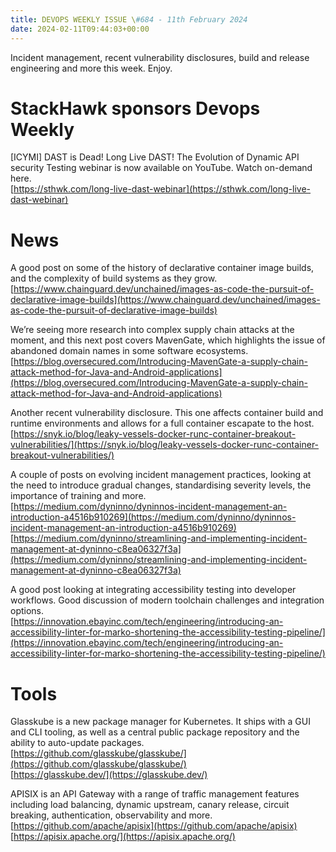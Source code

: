 ```yaml
---
title: DEVOPS WEEKLY ISSUE \#684 - 11th February 2024 
date: 2024-02-11T09:44:03+00:00
---
```


Incident management, recent vulnerability disclosures, build and release engineering and more this week. Enjoy.


StackHawk sponsors Devops Weekly
============================

[ICYMI] DAST is Dead! Long Live DAST! The Evolution of Dynamic API security Testing webinar is now available on YouTube. Watch on-demand here.
<br>[https://sthwk.com/long-live-dast-webinar](https://sthwk.com/long-live-dast-webinar)


News
====

A good post on some of the history of declarative container image builds, and the complexity of build systems as they grow.
<br>[https://www.chainguard.dev/unchained/images-as-code-the-pursuit-of-declarative-image-builds](https://www.chainguard.dev/unchained/images-as-code-the-pursuit-of-declarative-image-builds)


We’re seeing more research into complex supply chain attacks at the moment, and this next post covers MavenGate, which highlights the issue of abandoned domain names in some software ecosystems.
<br>[https://blog.oversecured.com/Introducing-MavenGate-a-supply-chain-attack-method-for-Java-and-Android-applications](https://blog.oversecured.com/Introducing-MavenGate-a-supply-chain-attack-method-for-Java-and-Android-applications)


Another recent vulnerability disclosure. This one affects container build and runtime environments and allows for a full container escapate to the host.
<br>[https://snyk.io/blog/leaky-vessels-docker-runc-container-breakout-vulnerabilities/](https://snyk.io/blog/leaky-vessels-docker-runc-container-breakout-vulnerabilities/)


A couple of posts on evolving incident management practices, looking at the need to introduce gradual changes, standardising severity levels, the importance of training and more.
<br>[https://medium.com/dyninno/dyninnos-incident-management-an-introduction-a4516b910269](https://medium.com/dyninno/dyninnos-incident-management-an-introduction-a4516b910269)
<br>[https://medium.com/dyninno/streamlining-and-implementing-incident-management-at-dyninno-c8ea06327f3a](https://medium.com/dyninno/streamlining-and-implementing-incident-management-at-dyninno-c8ea06327f3a)


A good post looking at integrating accessibility testing into developer workflows. Good discussion of modern toolchain challenges and integration options.
<br>[https://innovation.ebayinc.com/tech/engineering/introducing-an-accessibility-linter-for-marko-shortening-the-accessibility-testing-pipeline/](https://innovation.ebayinc.com/tech/engineering/introducing-an-accessibility-linter-for-marko-shortening-the-accessibility-testing-pipeline/)


Tools
=====

Glasskube is a new package manager for Kubernetes. It ships with a GUI and CLI tooling, as well as a central public package repository and the ability to auto-update packages.
<br>[https://github.com/glasskube/glasskube/](https://github.com/glasskube/glasskube/)
<br>[https://glasskube.dev/](https://glasskube.dev/)


APISIX is an API Gateway with a range of traffic management features including load balancing, dynamic upstream, canary release, circuit breaking, authentication, observability and more.
<br>[https://github.com/apache/apisix](https://github.com/apache/apisix)
<br>[https://apisix.apache.org/](https://apisix.apache.org/)





